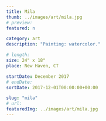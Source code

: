 ```yaml
---
title: Mila
thumb: ../images/art/mila.jpg
# preview:
featured: n

category: art
description: "Painting: watercolor."

# length:
size: 24" x 18"
place: New Haven, CT

startDate: December 2017
# endDate:
sortDate: 2017-12-01T00:00:00+00:00

slug: "mila"
# url:
featuredImg: ../images/art/mila.jpg
---
```

